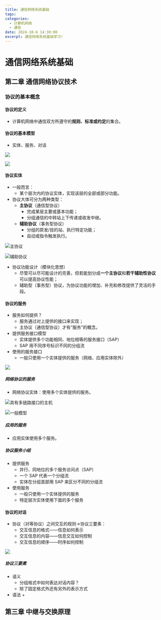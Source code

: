 ```yaml
---
title: 通信网络系统基础
tags: 
categories:
  - 计算机网络
  - 通信
date: 2024-10-6 14:30:00
excerpt: 通信网络系统基础学习!
---
```

# 通信网络系统基础
## 第二章  通信网络协议技术
### 协议的基本概念
#### 协议的定义
+ 计算机网络中通信双方所遵守的**规则、标准或约定**的集合。
#### 协议的基本模型
+ 实体、服务、对话

![](https://yugin-blog-1313489805.cos.ap-guangzhou.myqcloud.com/202410061500391.png)

![](https://yugin-blog-1313489805.cos.ap-guangzhou.myqcloud.com/QQ_1728357209608.png)

#### 协议实体
+ 一般而言：
	+ 某个层次内的协议实体，实现该层的全部或部分功能。
+ 协议大体可分为两种类型：
	+ **主协议**（通信型协议）
		+ 完成某层主要或基本功能；
		+ 分组通信的中转站上下传递或收发中继。
	 + **辅助协议**（事务型协议）
		+ 分组的原发/目的站、执行特定功能；
		+ 自动或指令触发执行。

![主协议](https://yugin-blog-1313489805.cos.ap-guangzhou.myqcloud.com/QQ_1728357754928.png)

![辅助协议](https://yugin-blog-1313489805.cos.ap-guangzhou.myqcloud.com/QQ_1728357899955.png)
+ 协议功能设计（模块化思想）
	+ 尽管可以尽可能设计的完善，但若能划分成**一个主协议**和**若干辅助性协议**可以提高协议性能；
	+ 辅助型（事务型）协议，为协议功能的增加、补充和修改提供了灵活的手段。

#### 协议的服务
+ 服务如何提供？
	+ 服务通过对上提供的接口来实现；
	+ 主协议（通信型协议）才有“服务”的概念。
+ 提供服务接口模型
	+ 实体提供多个功能相同、地位相等的服务接口（SAP）
	+ SAP 用不同序号标识不同的分组流
+ 使用的服务接口
	+ 一般只使用一个实体提供的服务（网络、应用实体除外）

![](https://yugin-blog-1313489805.cos.ap-guangzhou.myqcloud.com/QQ_1728371271221.png)

##### 网络协议的服务
+ 网络协议实体：使用多个实体提供的服务。

![具有多链路接口的主机](https://yugin-blog-1313489805.cos.ap-guangzhou.myqcloud.com/QQ_1728371744411.png)

![一般模型](https://yugin-blog-1313489805.cos.ap-guangzhou.myqcloud.com/QQ_1728371806186.png)

##### 应用的服务
+ 应用实体使用多个服务。

##### 协议服务小结
+ 提供服务
	+ 并行、同地位的多个服务访问点（SAP）
	+ 一个 SAP 代表一个分组流
	+ 实体在分组首部用 SAP 来区分不同的分组流
+ 使用服务
	+ 一般只使用一个实体提供的服务
	+ 特定层次实体使用下面的多个服务

#### 协议的对话
+ 协议（对等协议）之间交互的规则->协议三要素：
	+ 交互信息的格式——信息如何表示
	+ 交互信息的内容——信息交互如何控制
	+ 交互信息的顺序——时序如何控制

![](https://yugin-blog-1313489805.cos.ap-guangzhou.myqcloud.com/QQ_1728373602389.png)

##### 协议三要素
+ 语义
	+ 分组格式中如何表达对话内容？
	+ 除了固定格式外还有另外的表示方式
+ 语法
	+ 


## 第三章  中继与交换原理



